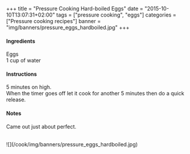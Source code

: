 +++
title = "Pressure Cooking Hard-boiled Eggs"
date = "2015-10-10T13:07:31+02:00"
tags = ["pressure cooking", "eggs"]
categories = ["Pressure cooking recipes"]
banner = "img/banners/pressure_eggs_hardboiled.jpg"
+++

#### Ingredients
Eggs    
1 cup of water  

#### Instructions
5 minutes on high.  
When the timer goes off let it cook for another 5 minutes then do a quick release.  

#### Notes
Came out just about perfect.  

<br>
![](/cook/img/banners/pressure_eggs_hardboiled.jpg)
